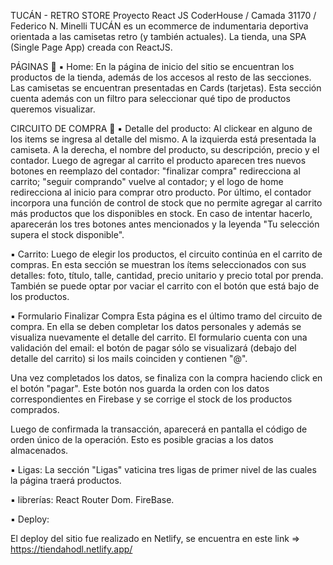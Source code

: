TUCÁN - RETRO STORE
Proyecto React JS CoderHouse / Camada 31170 / Federico N. Minelli
TUCÁN es un ecommerce de indumentaria deportiva orientada a las camisetas retro (y también actuales). La tienda, una SPA (Single Page App) creada con ReactJS.



PÁGINAS 📝
▪ Home:
En la página de inicio del sitio se encuentran los productos de la tienda, además de los accesos al resto de las secciones. Las camisetas se encuentran presentadas en Cards (tarjetas). Esta sección cuenta además con un filtro para seleccionar qué tipo de productos queremos visualizar.

CIRCUITO DE COMPRA 🛒
▪ Detalle del producto:
Al clickear en alguno de los items se ingresa al detalle del mismo. A la izquierda está presentada la camiseta. A la derecha, el nombre del producto, su descripción, precio y el contador. Luego de agregar al carrito el producto aparecen tres nuevos botones en reemplazo del contador: "finalizar compra" redirecciona al carrito; "seguir comprando" vuelve al contador; y el logo de home redirecciona al inicio para comprar otro producto. Por último, el contador incorpora una función de control de stock que no permite agregar al carrito más productos que los disponibles en stock. En caso de intentar hacerlo, aparecerán los tres botones antes mencionados y la leyenda "Tu selección supera el stock disponible".

▪ Carrito:
Luego de elegir los productos, el circuito continúa en el carrito de compras. En esta sección se muestran los ítems seleccionados con sus detalles: foto, título, talle, cantidad, precio unitario y precio total por prenda. También se puede optar por vaciar el carrito con el botón que está bajo de los productos.

▪ Formulario Finalizar Compra
Esta página es el último tramo del circuito de compra. En ella se deben completar los datos personales y además se visualiza nuevamente el detalle del carrito. El formulario cuenta con una validación del email: el botón de pagar sólo se visualizará (debajo del detalle del carrito) si los mails coinciden y contienen "@".

Una vez completados los datos, se finaliza con la compra haciendo click en el botón "pagar". Este botón nos  guarda la orden con los datos correspondientes en Firebase y se corrige el stock de los productos comprados.

Luego de confirmada la transacción,  aparecerá en pantalla el código de orden único de la operación. Esto es posible gracias a los datos almacenados.


▪ Ligas:
La sección "Ligas" vaticina tres ligas de primer nivel de las cuales la página traerá productos.

▪ librerías:
React Router Dom.
FireBase.

▪ Deploy:

El deploy del sitio fue realizado en Netlify, se encuentra en este link => https://tiendahodl.netlify.app/